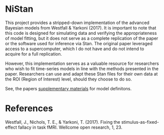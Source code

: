 # NiStan

This project provides a stripped-down implementation of the advanced Bayesian models from Westfall & Yarkoni (2017). It is important to note that this code is designed for simulating data and verifying the appropriateness of model fitting, but it does not serve as a complete replication of the paper or the software used for inference via Stan. The original paper leveraged access to a supercomputer, which I do not have and do not intend to acquire for a full replication.

However, this implementation serves as a valuable resource for researchers who wish to fit time-series models in line with the methods presented in the paper. Researchers can use and adapt these Stan files for their own data at the ROI (Region of Interest) level, should they choose to do so.

See, the papers [supplementary materials](https://wellcomeopenresearch.s3.amazonaws.com/supplementary/10298/74653d11-2215-4d86-8256-22ec69deb4e1.pdf)  for model definitons.

# References
Westfall, J., Nichols, T. E., & Yarkoni, T. (2017). Fixing the stimulus-as-fixed-effect fallacy in task fMRI. Wellcome open research, 1, 23.
